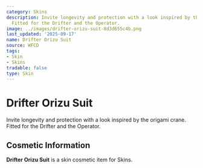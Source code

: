 ```yaml
---
category: Skins
description: Invite longevity and protection with a look inspired by the origami crane.
  Fitted for the Drifter and the Operator.
image: ../images/drifter-orizu-suit-8d3d655c4b.png
last_updated: '2025-09-17'
name: Drifter Orizu Suit
source: WFCD
tags:
- Skin
- Skins
tradable: false
type: Skin
---
```


# Drifter Orizu Suit

Invite longevity and protection with a look inspired by the origami crane. Fitted for the Drifter and the Operator.

## Cosmetic Information

**Drifter Orizu Suit** is a skin cosmetic item for Skins.

